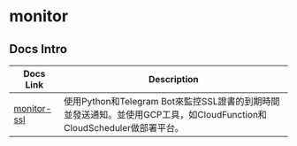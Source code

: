 # monitor

## Docs Intro

| Docs Link | Description |
| ---------------- | ----------- |
| [monitor-ssl](https://github.com/sz9751210/monitor/blob/main/docs/monitor-ssl.md) | 使用Python和Telegram Bot來監控SSL證書的到期時間並發送通知。並使用GCP工具，如CloudFunction和CloudScheduler做部署平台。 |